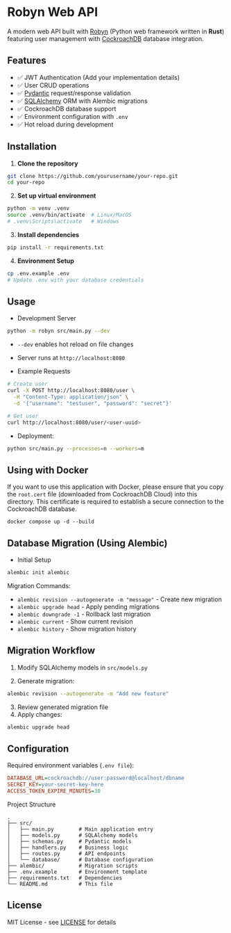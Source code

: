 # Robyn Web API

A modern web API built with [Robyn](https://robyn.tech/) (Python web framework written in **Rust**) featuring user management with [CockroachDB](https://github.com/cockroachdb/cockroach) database integration.

## Features

- ✅ JWT Authentication (Add your implementation details)
- ✅ User CRUD operations
- ✅ [Pydantic](https://docs.pydantic.dev) request/response validation
- ✅ [SQLAlchemy](https://www.sqlalchemy.org/) ORM with Alembic migrations
- ✅ CockroachDB database support
- ✅ Environment configuration with `.env`
- ✅ Hot reload during development

## Installation

1. **Clone the repository**

```bash
git clone https://github.com/yourusername/your-repo.git
cd your-repo
```

2. **Set up virtual environment**

```bash
python -m venv .venv
source .venv/bin/activate  # Linux/MacOS
# .venv\Scripts\activate   # Windows
```

3. **Install dependencies**

```bash
pip install -r requirements.txt
```

4. **Environment Setup**

```bash
cp .env.example .env
# Update .env with your database credentials
```

## Usage

- Development Server

```bash
python -m robyn src/main.py --dev
```

- `--dev` enables hot reload on file changes

- Server runs at `http://localhost:8080`

* Example Requests

```bash
# Create user
curl -X POST http://localhost:8080/user \
  -H "Content-Type: application/json" \
  -d '{"username": "testuser", "password": "secret"}'

# Get user
curl http://localhost:8080/user/<user-uuid>
```
- Deployment:
```bash
python src/main.py --processes=n --workers=m
```
## Using with Docker

If you want to use this application with Docker, please ensure that you copy the `root.cert` file (downloaded from CockroachDB Cloud) into this directory. This certificate is required to establish a secure connection to the CockroachDB database.

```shell
docker compose up -d --build
```


## Database Migration (Using Alembic)

- Initial Setup

```bash
alembic init alembic
```

Migration Commands:

- `alembic revision --autogenerate -m "message"` - Create new migration
- `alembic upgrade head` - Apply pending migrations
- `alembic downgrade -1` - Rollback last migration
- `alembic current` - Show current revision
- `alembic history` - Show migration history

## Migration Workflow

1. Modify SQLAlchemy models in `src/models.py`

2. Generate migration:

```bash
alembic revision --autogenerate -m "Add new feature"
```

3. Review generated migration file
4. Apply changes:

```bash
alembic upgrade head
```

## Configuration

Required environment variables (`.env file`):

```ini
DATABASE_URL=cockroachdb://user:password@localhost/dbname
SECRET_KEY=your-secret-key-here
ACCESS_TOKEN_EXPIRE_MINUTES=30
```

Project Structure

```
.
├── src/
│   ├── main.py        # Main application entry
│   ├── models.py      # SQLAlchemy models
│   ├── schemas.py     # Pydantic models
│   ├── handlers.py    # Business logic
│   ├── routes.py      # API endpoints
│   └── database/      # Database configuration
├── alembic/           # Migration scripts
├── .env.example       # Environment template
├── requirements.txt   # Dependencies
└── README.md          # This file
```

## License

MIT License - see [LICENSE](https://github.com/derder3010/robyn-web-api/blob/main/LICENSE) for details
